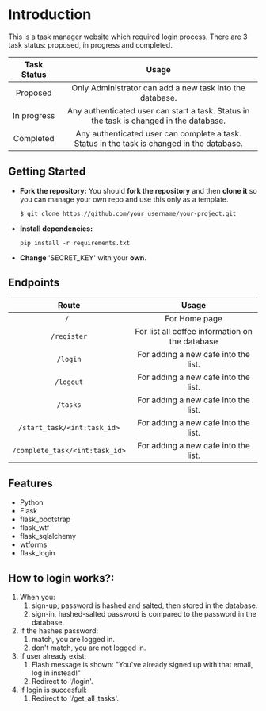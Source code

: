 # Introduction
This is a task manager website which required login process. 
There are 3 task status: proposed, in progress and completed.
   
|Task Status |Usage |
| :-:        | :-: |
|Proposed    |Only Administrator can add a new task into the database.|
|In progress |Any authenticated user can start a task. Status in the task is changed in the database. |
|Completed  |Any authenticated user can complete a task. Status in the task is changed in the database. |


## Getting Started
- **Fork the repository:** You should **fork the repository** and then **clone it** so you can manage your own repo and use this only as a template.
  ```
  $ git clone https://github.com/your_username/your-project.git
  ```
- **Install dependencies:**

  ```
  pip install -r requirements.txt
  ```
- **Change** 'SECRET_KEY' with your **own**.

## Endpoints
|Route |Usage |
| :-:  | :-: |
|`/ `  | For Home page|
|`/register`  | For list all coffee information on the database|
|`/login`  | For addıng a new cafe into the list.|
|`/logout`  | For addıng a new cafe into the list.|
|`/tasks`  | For addıng a new cafe into the list.|
|`/start_task/<int:task_id>`  | For addıng a new cafe into the list.|
|`/complete_task/<int:task_id>`  | For addıng a new cafe into the list.|


## Features
- Python
- Flask
- flask_bootstrap
- flask_wtf
- flask_sqlalchemy
- wtforms
- flask_login
  
## **How to login works?:** 
1. When you:
    1. sign-up, password is hashed and salted, then stored in the database.
    2. sign-in, hashed-salted password is compared to the password in the database.
2. If the hashes password:
    1. match, you are logged in.
    2. don't match, you are not logged in.
3. If user already exist:
   1. Flash message is shown: "You've already signed up with that email, log in instead!"
   2. Redirect to '/login'.
4. If login is succesfull:
   1. Redirect to '/get_all_tasks'. 
       
